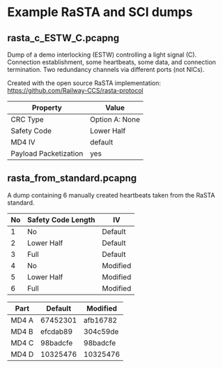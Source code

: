 # Example RaSTA and SCI dumps

## rasta_c_ESTW_C.pcapng

Dump of a demo interlocking (ESTW) controlling a light signal (C).
Connection establishment, some heartbeats, some data, and connection termination.
Two redundancy channels via different ports (not NICs).

Created with the open source RaSTA implementation: https://github.com/Railway-CCS/rasta-protocol

| Property              | Value          |
| ---                   | ---            |
| CRC Type              | Option A: None |
| Safety Code           | Lower Half     |
| MD4 IV                | default        |
| Payload Packetization | yes            |

## rasta_from_standard.pcapng

A dump containing 6 manually created heartbeats taken from the RaSTA standard.

| No  | Safety Code Length | IV       |
| --- | ---                | ---      |
| 1   | No                 | Default  |
| 2   | Lower Half         | Default  |
| 3   | Full               | Default  |
| 4   | No                 | Modified |
| 5   | Lower Half         | Modified |
| 6   | Full               | Modified |

| Part  | Default  | Modified |
| ---   | -------- | -------- |
| MD4 A | 67452301 | afb16782 |
| MD4 B | efcdab89 | 304c59de |
| MD4 C | 98badcfe | 98badcfe |
| MD4 D | 10325476 | 10325476 |
